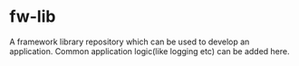 # fw-lib
A framework library repository which can be used to develop an application. Common application logic(like logging etc) can be added here. 

